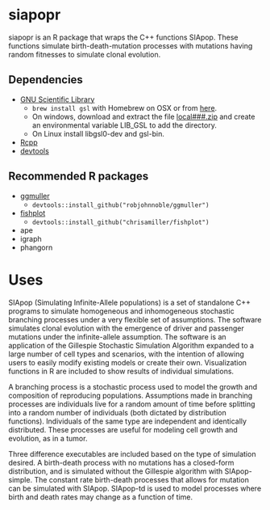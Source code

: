 
<!-- README.md is generated from README.Rmd. Please edit that file -->
siapopr
=======

siapopr is an R package that wraps the C++ functions SIApop. These functions simulate birth-death-mutation processes with mutations having random fitnesses to simulate clonal evolution.

Dependencies
------------

-   [GNU Scientific Library](https://www.gnu.org/software/gsl/)
    -   `brew install gsl` with Homebrew on OSX or from [here](http://ftpmirror.gnu.org/gsl/).
    -   On windows, download and extract the file [local\#\#\#.zip](http://www.stats.ox.ac.uk/pub/Rtools/goodies/multilib/) and create an environmental variable LIB\_GSL to add the directory.
    -   On Linux install libgsl0-dev and gsl-bin.
-   [Rcpp](https://github.com/RcppCore/Rcpp)
-   [devtools](https://github.com/hadley/devtools)

Recommended R packages
----------------------

-   [ggmuller](https://github.com/robjohnnoble/ggmuller)
    -   `devtools::install_github("robjohnnoble/ggmuller")`
-   [fishplot](https://github.com/chrisamiller/fishplot)
    -   `devtools::install_github("chrisamiller/fishplot")`
-   ape
-   igraph
-   phangorn

Uses
====

SIApop (Simulating Infinite-Allele populations) is a set of standalone C++ programs to simulate homogeneous and inhomogeneous stochastic branching processes under a very flexible set of assumptions. The software simulates clonal evolution with the emergence of driver and passenger mutations under the infinite-allele assumption. The software is an application of the Gillespie Stochastic Simulation Algorithm expanded to a large number of cell types and scenarios, with the intention of allowing users to easily modify existing models or create their own. Visualization functions in R are included to show results of individual simulations.

A branching process is a stochastic process used to model the growth and composition of reproducing populations. Assumptions made in branching processes are individuals live for a random amount of time before splitting into a random number of individuals (both dictated by distribution functions). Individuals of the same type are independent and identically distributed. These processes are useful for modeling cell growth and evolution, as in a tumor.

Three difference executables are included based on the type of simulation desired. A birth-death process with no mutations has a closed-form distribution, and is simulated without the Gillespie algorithm with SIApop-simple. The constant rate birth-death processes that allows for mutation can be simulated with SIApop. SIApop-td is used to model processes where birth and death rates may change as a function of time.
